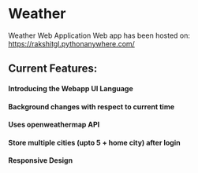 # Weather
Weather Web Application
Web app has been hosted on: https://rakshitgl.pythonanywhere.com/

## Current Features:
#### Introducing the Webapp UI Language
#### Background changes with respect to current time
#### Uses openweathermap API
#### Store multiple cities (upto 5 + home city) after login
#### Responsive Design
